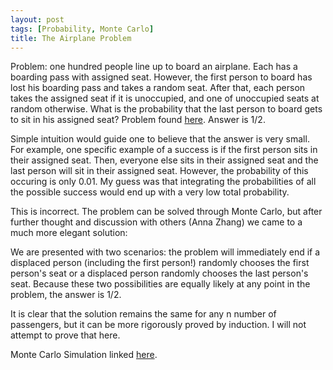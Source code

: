 ```yaml
---
layout: post
tags: [Probability, Monte Carlo]
title: The Airplane Problem
---
```

Problem: one hundred people line up to board an airplane. Each has a boarding pass with assigned seat. However, the first person to board has lost his boarding pass and takes a random seat. After that, each person takes the assigned seat if it is unoccupied, and one of unoccupied seats at random otherwise. What is the probability that the last person to board gets to sit in his assigned seat? Problem found [here](https://www.math.ucdavis.edu/~gravner/MAT135A/resources/chpr.pdf). Answer is 1/2.

Simple intuition would guide one to believe that the answer is very small. For example, one specific example of a success is if the first person sits in their assigned seat. Then, everyone else sits in their assigned seat and the last person will sit in their assigned seat. However, the probability of this occuring is only 0.01. My guess was that integrating the probabilities of all the possible success would end up with a very low total probability.

This is incorrect. The problem can be solved through Monte Carlo, but after further thought and discussion with others (Anna Zhang) we came to a much more elegant solution:

We are presented with two scenarios: the problem will immediately end if a displaced person (including the first person!) randomly chooses the first person's seat or a displaced person randomly chooses the last person's seat. Because these two possibilities are equally likely at any point in the problem, the answer is 1/2.

It is clear that the solution remains the same for any n number of passengers, but it can be more rigorously proved by induction. I will not attempt to prove that here.

Monte Carlo Simulation linked [here](https://nbviewer.jupyter.org/github/jeffreycheng3421/jeffreycheng3421.github.io/blob/master/rpdfs/Airplane_Problem.pdf).
